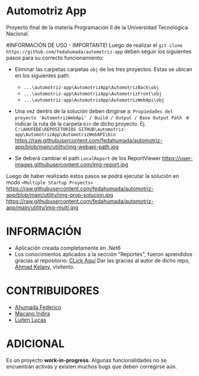 # Automotriz App
Proyecto final de la materia Programación II de la Universidad Tecnológica Nacional.

#INFORMACIÓN DE USO - IMPORTANTE!
Luego de realizar el `git clone https://github.com/fedahumada/automotriz-app` deben seguir los siguientes pasos para su correcto funcionamiento:

* Eliminar las carpetas carpetas `obj` de los tres proyectos. Estas se ubican en los siguientes path: 
    * `...\automotriz-app\AutomotrizApp\AutomotrizBack\obj`
    * `...\automotriz-app\AutomotrizApp\AutomotrizFront\obj`
    * `...\automotriz-app\AutomotrizApp\AutomotrizWebApi\obj`

* Una vez dentro de la solución deben dirigirse a: `Propiedades del proyecto 'AutomotrizWebApi' / Build / Output / Base Output Path ` e indicar la ruta de la carpeta `bin` de dicho proyecto. Ej. `C:\AHUFEDE\REPOSITORIOS GITHUB\automotriz-app\AutomotrizApp\AutomotrizWebAPI\bin` 
https://raw.githubusercontent.com/fedahumada/automotriz-app/blob/main/utility/img-webapi-path.jpg


* Se deberá cambiar el path `LocalReport` de los ReportViewer
https://user-images.githubusercontent.com/img-report.jpg

Luego de haber realizado estos pasos se podrá ejecutar la solución en modo `<Multiple Startup Proyects>`
https://raw.githubusercontent.com/fedahumada/automotriz-app/blob/main/utility/img-prop-solucion.jpg
https://raw.githubusercontent.com/fedahumada/automotriz-app/main/utility/img-multi.jpg


# INFORMACIÓN
* Aplicación creada completamente en .Net6
* Los conocimientos aplicados a la sección "Reportes", fueron aprendidos gracias al repositorio: [CLick Aquí](https://github.com/AhmadKelany/ReportingInDotNet)
Dar las gracias al autor de dicho repo, [Ahmad Kelany](https://github.com/AhmadKelany), visítenlo.

# CONTRIBUIDORES 
* [Ahumada Federico](https://github.com/fedahumada)
* [Macano Indira](https://github.com/indira-macano)
* [Luiten Lucas](https://github.com/Luiten-Lucas)


# ADICIONAL
Es un proyecto **work-in-progress**. Algunas funcionalidades no se encuentran activas y existen muchos bugs que deben corregirse aún. 
